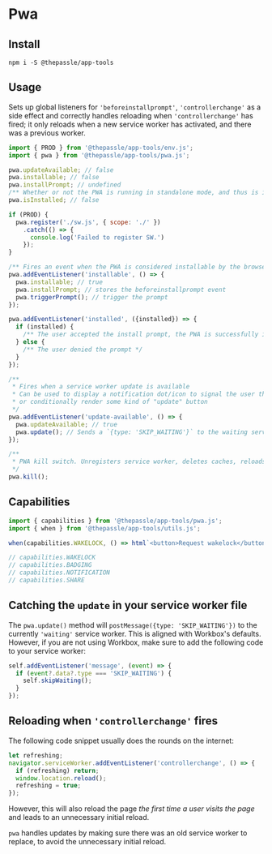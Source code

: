 # Pwa

## Install

```
npm i -S @thepassle/app-tools
```

## Usage

Sets up global listeners for `'beforeinstallprompt'`, `'controllerchange'` as a side effect and correctly handles reloading when `'controllerchange'` has fired; it only reloads when a new service worker has activated, and there was a previous worker.

```js
import { PROD } from '@thepassle/app-tools/env.js';
import { pwa } from '@thepassle/app-tools/pwa.js'; 

pwa.updateAvailable; // false
pwa.installable; // false
pwa.installPrompt; // undefined
/** Whether or not the PWA is running in standalone mode, and thus is installed as PWA */
pwa.isInstalled; // false

if (PROD) {
  pwa.register('./sw.js', { scope: './' })
    .catch(() => { 
      console.log('Failed to register SW.') 
    });
}

/** Fires an event when the PWA is considered installable by the browser */
pwa.addEventListener('installable', () => {
  pwa.installable; // true
  pwa.installPrompt; // stores the beforeinstallprompt event
  pwa.triggerPrompt(); // trigger the prompt
});

pwa.addEventListener('installed', ({installed}) => {
  if (installed) {
    /** The user accepted the install prompt, the PWA is successfully installed */
  } else {
    /** The user denied the prompt */
  }
});

/** 
 * Fires when a service worker update is available 
 * Can be used to display a notification dot/icon to signal the user that an update is available,
 * or conditionally render some kind of "update" button
 */
pwa.addEventListener('update-available', () => {
  pwa.updateAvailable; // true
  pwa.update(); // Sends a `{type: 'SKIP_WAITING'}` to the waiting service worker so it can take control of the page
});

/**
 * PWA kill switch. Unregisters service worker, deletes caches, reloads the browser
 */
pwa.kill();
```

## Capabilities

```js
import { capabilities } from '@thepassle/app-tools/pwa.js';
import { when } from '@thepassle/app-tools/utils.js';

when(capabilities.WAKELOCK, () => html`<button>Request wakelock</button>`);

// capabilities.WAKELOCK
// capabilities.BADGING
// capabilities.NOTIFICATION
// capabilities.SHARE
```

## Catching the `update` in your service worker file

The `pwa.update()` method will `postMessage({type: 'SKIP_WAITING'})` to the currently `'waiting'` service worker. This is aligned with Workbox's defaults. However, if you are not using Workbox, make sure to add the following code to your service worker:

```js
self.addEventListener('message', (event) => {
  if (event?.data?.type === 'SKIP_WAITING') {
    self.skipWaiting();
  }
});
```

## Reloading when `'controllerchange'` fires

The following code snippet usually does the rounds on the internet:

```js
let refreshing;
navigator.serviceWorker.addEventListener('controllerchange', () => {
  if (refreshing) return;
  window.location.reload();
  refreshing = true;
});
```

However, this will also reload the page _the first time a user visits the page_ and leads to an unnecessary initial reload.

`pwa` handles updates by making sure there was an old service worker to replace, to avoid the unnecessary initial reload.